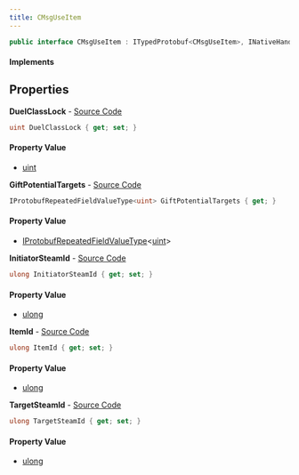 ```yaml
---
title: CMsgUseItem
---
```


```csharp
public interface CMsgUseItem : ITypedProtobuf<CMsgUseItem>, INativeHandle
```

#### Implements

## Properties

**DuelClassLock** - [Source Code](https://github.com/swiftly-solution/swiftlys2/blob/main/managed/src/SwiftlyS2.Generated/Protobufs/Interfaces/CMsgUseItem.cs#L22)

```csharp
uint DuelClassLock { get; set; }
```

#### Property Value

- [uint](https://learn.microsoft.com/dotnet/api/system.uint32)

**GiftPotentialTargets** - [Source Code](https://github.com/swiftly-solution/swiftlys2/blob/main/managed/src/SwiftlyS2.Generated/Protobufs/Interfaces/CMsgUseItem.cs#L19)

```csharp
IProtobufRepeatedFieldValueType<uint> GiftPotentialTargets { get; }
```

#### Property Value

- [IProtobufRepeatedFieldValueType](/docs/api/shared/netmessages/iprotobufrepeatedfieldvaluetype-1)<[uint](https://learn.microsoft.com/dotnet/api/system.uint32)>

**InitiatorSteamId** - [Source Code](https://github.com/swiftly-solution/swiftlys2/blob/main/managed/src/SwiftlyS2.Generated/Protobufs/Interfaces/CMsgUseItem.cs#L25)

```csharp
ulong InitiatorSteamId { get; set; }
```

#### Property Value

- [ulong](https://learn.microsoft.com/dotnet/api/system.uint64)

**ItemId** - [Source Code](https://github.com/swiftly-solution/swiftlys2/blob/main/managed/src/SwiftlyS2.Generated/Protobufs/Interfaces/CMsgUseItem.cs#L13)

```csharp
ulong ItemId { get; set; }
```

#### Property Value

- [ulong](https://learn.microsoft.com/dotnet/api/system.uint64)

**TargetSteamId** - [Source Code](https://github.com/swiftly-solution/swiftlys2/blob/main/managed/src/SwiftlyS2.Generated/Protobufs/Interfaces/CMsgUseItem.cs#L16)

```csharp
ulong TargetSteamId { get; set; }
```

#### Property Value

- [ulong](https://learn.microsoft.com/dotnet/api/system.uint64)

